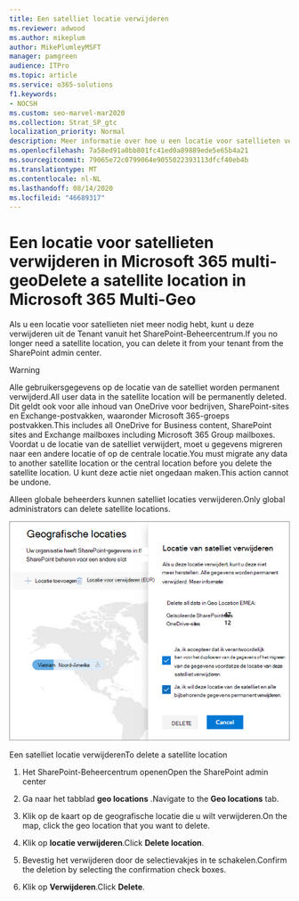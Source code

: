 ```yaml
---
title: Een satelliet locatie verwijderen
ms.reviewer: adwood
ms.author: mikeplum
author: MikePlumleyMSFT
manager: pamgreen
audience: ITPro
ms.topic: article
ms.service: o365-solutions
f1.keywords:
- NOCSH
ms.custom: seo-marvel-mar2020
ms.collection: Strat_SP_gtc
localization_priority: Normal
description: Meer informatie over hoe u een locatie voor satellieten verwijdert in Microsoft 365 multi-geo. Wanneer een satelliet locatie wordt verwijderd, worden alle gebruikersgegevens ook permanent verwijderd.
ms.openlocfilehash: 7a58ed91a0bb801fc41ed0a89889ede5e65b4a21
ms.sourcegitcommit: 79065e72c0799064e9055022393113dfcf40eb4b
ms.translationtype: MT
ms.contentlocale: nl-NL
ms.lasthandoff: 08/14/2020
ms.locfileid: "46689317"
---
```

# <a name="delete-a-satellite-location-in-microsoft-365-multi-geo"></a><span data-ttu-id="cb853-104">Een locatie voor satellieten verwijderen in Microsoft 365 multi-geo</span><span class="sxs-lookup"><span data-stu-id="cb853-104">Delete a satellite location in Microsoft 365 Multi-Geo</span></span>

<span data-ttu-id="cb853-105">Als u een locatie voor satellieten niet meer nodig hebt, kunt u deze verwijderen uit de Tenant vanuit het SharePoint-Beheercentrum.</span><span class="sxs-lookup"><span data-stu-id="cb853-105">If you no longer need a satellite location, you can delete it from your tenant from the SharePoint admin center.</span></span>

> [!WARNING]
> <span data-ttu-id="cb853-106">Alle gebruikersgegevens op de locatie van de satelliet worden permanent verwijderd.</span><span class="sxs-lookup"><span data-stu-id="cb853-106">All user data in the satellite location will be permanently deleted.</span></span> <span data-ttu-id="cb853-107">Dit geldt ook voor alle inhoud van OneDrive voor bedrijven, SharePoint-sites en Exchange-postvakken, waaronder Microsoft 365-groeps postvakken.</span><span class="sxs-lookup"><span data-stu-id="cb853-107">This includes all OneDrive for Business content, SharePoint sites and Exchange mailboxes including Microsoft 365 Group mailboxes.</span></span> <span data-ttu-id="cb853-108">Voordat u de locatie van de satelliet verwijdert, moet u gegevens migreren naar een andere locatie of op de centrale locatie.</span><span class="sxs-lookup"><span data-stu-id="cb853-108">You must migrate any data to another satellite location or the central location before you delete the satellite location.</span></span> <span data-ttu-id="cb853-109">U kunt deze actie niet ongedaan maken.</span><span class="sxs-lookup"><span data-stu-id="cb853-109">This action cannot be undone.</span></span>

<span data-ttu-id="cb853-110">Alleen globale beheerders kunnen satelliet locaties verwijderen.</span><span class="sxs-lookup"><span data-stu-id="cb853-110">Only global administrators can delete satellite locations.</span></span>

![Schermafbeelding van het multi-geo-Beheercentrum met het verwijderen van geo-locatie-GEBRUIKERSINTERFACE](../media/multi-geo-delete-satellite-location.png)

<span data-ttu-id="cb853-112">Een satelliet locatie verwijderen</span><span class="sxs-lookup"><span data-stu-id="cb853-112">To delete a satellite location</span></span>

1. <span data-ttu-id="cb853-113">Het SharePoint-Beheercentrum openen</span><span class="sxs-lookup"><span data-stu-id="cb853-113">Open the SharePoint admin center</span></span>

2. <span data-ttu-id="cb853-114">Ga naar het tabblad **geo locations** .</span><span class="sxs-lookup"><span data-stu-id="cb853-114">Navigate to the **Geo locations** tab.</span></span>

3. <span data-ttu-id="cb853-115">Klik op de kaart op de geografische locatie die u wilt verwijderen.</span><span class="sxs-lookup"><span data-stu-id="cb853-115">On the map, click the geo location that you want to delete.</span></span>

4. <span data-ttu-id="cb853-116">Klik op **locatie verwijderen**.</span><span class="sxs-lookup"><span data-stu-id="cb853-116">Click **Delete location**.</span></span>

5. <span data-ttu-id="cb853-117">Bevestig het verwijderen door de selectievakjes in te schakelen.</span><span class="sxs-lookup"><span data-stu-id="cb853-117">Confirm the deletion by selecting the confirmation check boxes.</span></span>

6. <span data-ttu-id="cb853-118">Klik op **Verwijderen**.</span><span class="sxs-lookup"><span data-stu-id="cb853-118">Click **Delete**.</span></span>
